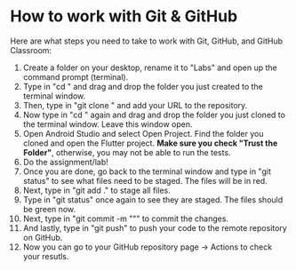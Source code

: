 # How to work with Git & GitHub

Here are what steps you need to take to work with Git, GitHub, and GitHub Classroom:

1. Create a folder on your desktop, rename it to "Labs" and open up the command prompt (terminal).
2. Type in "cd " and drag and drop the folder you just created to the terminal window.
3. Then, type in "git clone <URL-to-repo>" and add your URL to the repository.
4. Now type in "cd " again and drag and drop the folder you just cloned to the terminal window. Leave this window open.
5. Open Android Studio and select Open Project. Find the folder you cloned and open the Flutter project. **Make sure you check "Trust the Folder"**, otherwise, you may not be able to run the tests.
6. Do the assignment/lab!
7. Once you are done, go back to the terminal window and type in "git status" to see what files need to be staged. The files will be in red.
8. Next, type in "git add ." to stage all files.
9. Type in "git status" once again to see they are staged. The files should be green now.
10. Next, type in "git commit -m "<YOUR-COMMENT>"" to commit the changes.
11. And lastly, type in "git push" to push your code to the remote repository on GitHub.
12. Now you can go to your GitHub repository page -> Actions to check your resutls.
